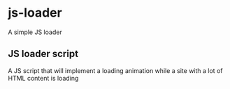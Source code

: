 # js-loader
A simple JS loader

## JS loader script

A JS script that will implement a loading animation while a site with a lot of HTML content is loading
